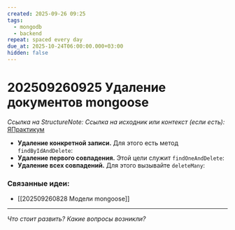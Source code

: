 ```yaml
---
created: 2025-09-26 09:25
tags:
  - mongodb
  - backend
repeat: spaced every day
due_at: 2025-10-24T06:00:00.000+03:00
hidden: false
---
```

# 202509260925 Удаление документов mongoose

*Ссылка на StructureNote:*
*Ссылка на исходник или контекст (если есть):* [ЯПрактикум](https://practicum.yandex.ru/learn/backend-nodejs/courses/16b47298-e20d-4fde-9619-1ab305039a00/sprints/564238/topics/a4928f0d-5f69-4053-bea3-fa90d3a2a89f/lessons/0964829b-5b6d-4372-b84d-44a076b97b5a/)

- **Удаление конкретной записи.** Для этого есть метод `findByIdAndDelete`:
- **Удаление первого совпадения.** Этой цели служит `findOneAndDelete`:
- **Удаление всех совпадений.** Для этого вызывайте `deleteMany`:

### Связанные идеи:

* [[202509260828 Модели mongoose]]

---

*Что стоит развить? Какие вопросы возникли?*
